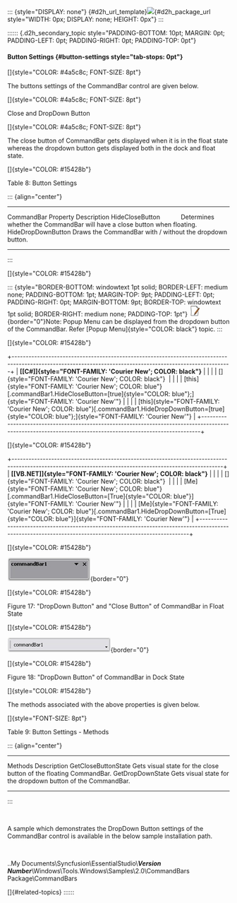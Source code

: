 ::: {style="DISPLAY: none"}
[](ms-xhelp:///?Id=d2h_url_template){#d2h_url_template}![](!package_url!){#d2h_package_url style="WIDTH: 0px; DISPLAY: none; HEIGHT: 0px"}
:::

:::::: {.d2h_secondary_topic style="PADDING-BOTTOM: 10pt; MARGIN: 0pt; PADDING-LEFT: 0pt; PADDING-RIGHT: 0pt; PADDING-TOP: 0pt"}
#### Button Settings {#button-settings style="tab-stops: 0pt"}

[]{style="COLOR: #4a5c8c; FONT-SIZE: 8pt"} 

The buttons settings of the CommandBar control are given below.

[]{style="COLOR: #4a5c8c; FONT-SIZE: 8pt"} 

Close and DropDown Button

[]{style="COLOR: #4a5c8c; FONT-SIZE: 8pt"} 

The close button of CommandBar gets displayed when it is in the float state whereas the dropdown button gets displayed both in the dock and float state.

[]{style="COLOR: #15428b"} 

Table 8: Button Settings

::: {align="center"}
  ---------------------------- ---------------------------------------------------------------------------
  CommandBar Property          Description
  HideCloseButton              Determines whether the CommandBar will have a close button when floating.
  HideDropDownButton           Draws the CommandBar with / without the dropdown button.
  ---------------------------- ---------------------------------------------------------------------------
:::

[]{style="COLOR: #15428b"} 

::: {style="BORDER-BOTTOM: windowtext 1pt solid; BORDER-LEFT: medium none; PADDING-BOTTOM: 1pt; MARGIN-TOP: 9pt; PADDING-LEFT: 0pt; PADDING-RIGHT: 0pt; MARGIN-BOTTOM: 9pt; BORDER-TOP: windowtext 1pt solid; BORDER-RIGHT: medium none; PADDING-TOP: 1pt"}
![](ImagesExt/image76_1.jpg){border="0"}Note: Popup Menu can be displayed from the dropdown button of the CommandBar. Refer [Popup Menu]{style="COLOR: black"} topic.
:::

[]{style="COLOR: #15428b"} 

+-----------------------------------------------------------------------------------------------------------------------------------------------------------+
| **[\[C#\]]{style="FONT-FAMILY: 'Courier New'; COLOR: black"}**                                                                                            |
|                                                                                                                                                           |
| []{style="FONT-FAMILY: 'Courier New'; COLOR: black"}                                                                                                      |
|                                                                                                                                                           |
| [this]{style="FONT-FAMILY: 'Courier New'; COLOR: blue"}[.commandBar1.HideCloseButton=[true]{style="COLOR: blue"};]{style="FONT-FAMILY: 'Courier New'"}    |
|                                                                                                                                                           |
| [this]{style="FONT-FAMILY: 'Courier New'; COLOR: blue"}[.commandBar1.HideDropDownButton=[true]{style="COLOR: blue"};]{style="FONT-FAMILY: 'Courier New'"} |
+-----------------------------------------------------------------------------------------------------------------------------------------------------------+

[]{style="COLOR: #15428b"} 

+--------------------------------------------------------------------------------------------------------------------------------------------------------+
| **[\[VB.NET\]]{style="FONT-FAMILY: 'Courier New'; COLOR: black"}**                                                                                     |
|                                                                                                                                                        |
| []{style="FONT-FAMILY: 'Courier New'; COLOR: black"}                                                                                                   |
|                                                                                                                                                        |
| [Me]{style="FONT-FAMILY: 'Courier New'; COLOR: blue"}[.commandBar1.HideCloseButton=[True]{style="COLOR: blue"}]{style="FONT-FAMILY: 'Courier New'"}    |
|                                                                                                                                                        |
| [Me]{style="FONT-FAMILY: 'Courier New'; COLOR: blue"}[.commandBar1.HideDropDownButton=[True]{style="COLOR: blue"}]{style="FONT-FAMILY: 'Courier New'"} |
+--------------------------------------------------------------------------------------------------------------------------------------------------------+

[]{style="COLOR: #15428b"} 

![](ImagesExt/image76_13.jpg){border="0"}

[]{style="COLOR: #15428b"} 

Figure 17: \"DropDown Button\" and \"Close Button\" of CommandBar in Float State

[]{style="COLOR: #15428b"} 

![](ImagesExt/image76_18.jpg){border="0"}

[]{style="COLOR: #15428b"} 

Figure 18: \"DropDown Button\" of CommandBar in Dock State

[]{style="COLOR: #15428b"} 

The methods associated with the above properties is given below.

[]{style="FONT-SIZE: 8pt"} 

Table 9: Button Settings - Methods

::: {align="center"}
  --------------------- --------------------------------------------------------------------
  Methods               Description
  GetCloseButtonState   Gets visual state for the close button of the floating CommandBar.
  GetDropDownState      Gets visual state for the dropdown button of the CommandBar.
  --------------------- --------------------------------------------------------------------
:::

 

A sample which demonstrates the DropDown Button settings of the CommandBar control is available in the below sample installation path.

 

..My Documents\\Syncfusion\\EssentialStudio\\***Version Number***\\Windows\\Tools.Windows\\Samples\\2.0\\CommandBars Package\\CommandBars

[]{#related-topics}
::::::
